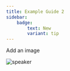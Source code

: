 ```yaml
---
title: Example Guide 2
sidebar:
	badge:
		text: New
		variant: tip
---
```


Add an image

![speaker](../../assets/images/speaker.png)